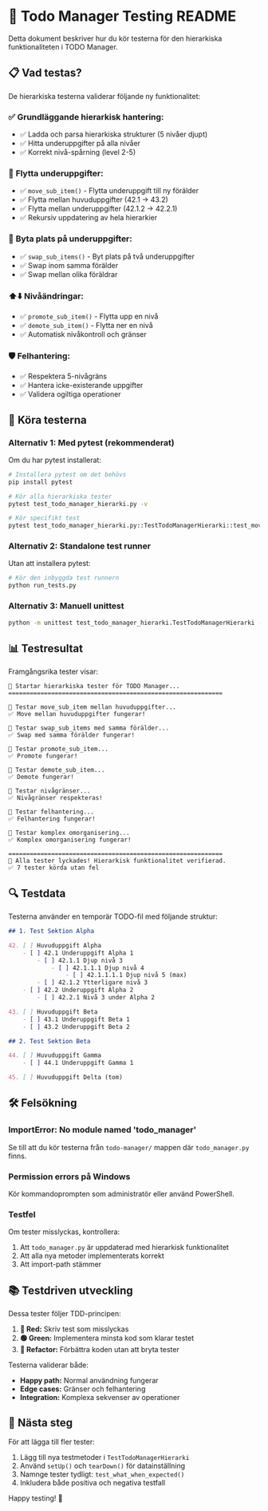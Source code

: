 # 🧪 Todo Manager Testing README

Detta dokument beskriver hur du kör testerna för den hierarkiska funktionaliteten i TODO Manager.

## 📋 Vad testas?

De hierarkiska testerna validerar följande ny funktionalitet:

### ✅ **Grundläggande hierarkisk hantering:**
- ✅ Ladda och parsa hierarkiska strukturer (5 nivåer djupt)
- ✅ Hitta underuppgifter på alla nivåer
- ✅ Korrekt nivå-spårning (level 2-5)

### 🔄 **Flytta underuppgifter:**
- ✅ `move_sub_item()` - Flytta underuppgift till ny förälder
- ✅ Flytta mellan huvuduppgifter (42.1 → 43.2)
- ✅ Flytta mellan underuppgifter (42.1.2 → 42.2.1)
- ✅ Rekursiv uppdatering av hela hierarkier

### 🔁 **Byta plats på underuppgifter:**
- ✅ `swap_sub_items()` - Byt plats på två underuppgifter
- ✅ Swap inom samma förälder
- ✅ Swap mellan olika föräldrar

### ⬆️⬇️ **Nivåändringar:**
- ✅ `promote_sub_item()` - Flytta upp en nivå
- ✅ `demote_sub_item()` - Flytta ner en nivå
- ✅ Automatisk nivåkontroll och gränser

### 🛡️ **Felhantering:**
- ✅ Respektera 5-nivågräns
- ✅ Hantera icke-existerande uppgifter
- ✅ Validera ogiltiga operationer

## 🚀 Köra testerna

### **Alternativ 1: Med pytest (rekommenderat)**

Om du har pytest installerat:

```bash
# Installera pytest om det behövs
pip install pytest

# Kör alla hierarkiska tester
pytest test_todo_manager_hierarki.py -v

# Kör specifikt test
pytest test_todo_manager_hierarki.py::TestTodoManagerHierarki::test_move_sub_item_between_main_tasks -v
```

### **Alternativ 2: Standalone test runner**

Utan att installera pytest:

```bash
# Kör den inbyggda test runnern
python run_tests.py
```

### **Alternativ 3: Manuell unittest**

```bash
python -m unittest test_todo_manager_hierarki.TestTodoManagerHierarki -v
```

## 📊 Testresultat

Framgångsrika tester visar:

```
🚀 Startar hierarkiska tester för TODO Manager...
============================================================

🧪 Testar move_sub_item mellan huvuduppgifter...
✅ Move mellan huvuduppgifter fungerar!

🧪 Testar swap_sub_items med samma förälder...
✅ Swap med samma förälder fungerar!

🧪 Testar promote_sub_item...
✅ Promote fungerar!

🧪 Testar demote_sub_item...
✅ Demote fungerar!

🧪 Testar nivågränser...
✅ Nivågränser respekteras!

🧪 Testar felhantering...
✅ Felhantering fungerar!

🧪 Testar komplex omorganisering...
✅ Komplex omorganisering fungerar!

============================================================
🎉 Alla tester lyckades! Hierarkisk funktionalitet verifierad.
✅ 7 tester körda utan fel
```

## 🔍 Testdata

Testerna använder en temporär TODO-fil med följande struktur:

```markdown
## 1. Test Sektion Alpha

42. [ ] Huvuduppgift Alpha
    - [ ] 42.1 Underuppgift Alpha 1
        - [ ] 42.1.1 Djup nivå 3
            - [ ] 42.1.1.1 Djup nivå 4
                - [ ] 42.1.1.1.1 Djup nivå 5 (max)
        - [ ] 42.1.2 Ytterligare nivå 3
    - [ ] 42.2 Underuppgift Alpha 2
        - [ ] 42.2.1 Nivå 3 under Alpha 2

43. [ ] Huvuduppgift Beta
    - [ ] 43.1 Underuppgift Beta 1
    - [ ] 43.2 Underuppgift Beta 2

## 2. Test Sektion Beta

44. [ ] Huvuduppgift Gamma
    - [ ] 44.1 Underuppgift Gamma 1

45. [ ] Huvuduppgift Delta (tom)
```

## 🛠️ Felsökning

### **ImportError: No module named 'todo_manager'**
Se till att du kör testerna från `todo-manager/` mappen där `todo_manager.py` finns.

### **Permission errors på Windows**
Kör kommandoprompten som administratör eller använd PowerShell.

### **Testfel**
Om tester misslyckas, kontrollera:
1. Att `todo_manager.py` är uppdaterad med hierarkisk funktionalitet
2. Att alla nya metoder implementerats korrekt
3. Att import-path stämmer

## 📚 Testdriven utveckling

Dessa tester följer TDD-principen:

1. **🔴 Red:** Skriv test som misslyckas
2. **🟢 Green:** Implementera minsta kod som klarar testet
3. **🔄 Refactor:** Förbättra koden utan att bryta tester

Testerna validerar både:
- **Happy path:** Normal användning fungerar
- **Edge cases:** Gränser och felhantering
- **Integration:** Komplexa sekvenser av operationer

## 🎯 Nästa steg

För att lägga till fler tester:

1. Lägg till nya testmetoder i `TestTodoManagerHierarki`
2. Använd `setUp()` och `tearDown()` för datainställning
3. Namnge tester tydligt: `test_what_when_expected()`
4. Inkludera både positiva och negativa testfall

Happy testing! 🚀 